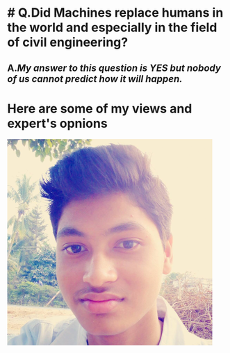 # # Q.Did Machines replace humans in the world and especially in the field of civil engineering?

## A._My answer to this question is_ *YES* _but nobody of us cannot predict how it will happen._

# Here are some of my views and expert's opnions

![Display picture](Photos/mypic2.png)


